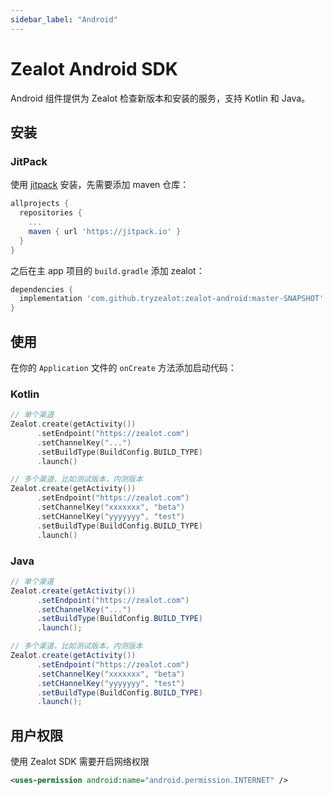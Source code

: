 ```yaml
---
sidebar_label: "Android"
---
```


# Zealot Android SDK

Android 组件提供为 Zealot 检查新版本和安装的服务，支持 Kotlin 和 Java。

## 安装

### JitPack

使用 [jitpack](https://jitpack.io) 安装，先需要添加 maven 仓库：

```groovy
allprojects {
  repositories {
    ...
    maven { url 'https://jitpack.io' }
  }
}
```

之后在主 app 项目的 `build.gradle` 添加 zealot：

```groovy
dependencies {
  implementation 'com.github.tryzealot:zealot-android:master-SNAPSHOT'
}
```

## 使用

在你的 `Application` 文件的 `onCreate` 方法添加启动代码：

### Kotlin

```kotlin
// 单个渠道
Zealot.create(getActivity())
      .setEndpoint("https://zealot.com")
      .setChannelKey("...")
      .setBuildType(BuildConfig.BUILD_TYPE)
      .launch()

// 多个渠道，比如测试版本，内测版本
Zealot.create(getActivity())
      .setEndpoint("https://zealot.com")
      .setChannelKey("xxxxxxx", "beta")
      .setCHannelKey("yyyyyyy", "test")
      .setBuildType(BuildConfig.BUILD_TYPE)
      .launch()
```

### Java

```java
// 单个渠道
Zealot.create(getActivity())
      .setEndpoint("https://zealot.com")
      .setChannelKey("...")
      .setBuildType(BuildConfig.BUILD_TYPE)
      .launch();

// 多个渠道，比如测试版本，内测版本
Zealot.create(getActivity())
      .setEndpoint("https://zealot.com")
      .setChannelKey("xxxxxxx", "beta")
      .setCHannelKey("yyyyyyy", "test")
      .setBuildType(BuildConfig.BUILD_TYPE)
      .launch();
```

## 用户权限

使用 Zealot SDK 需要开启网络权限

```xml
<uses-permission android:name="android.permission.INTERNET" />
```
